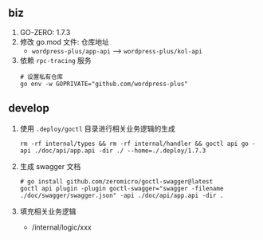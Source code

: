 ## biz

1. GO-ZERO: 1.7.3
2. 修改 go.mod 文件: 仓库地址
    - `wordpress-plus/app-api` --> `wordpress-plus/kol-api`
3. 依赖 `rpc-tracing` 服务
   ```shell
   # 设置私有仓库
   go env -w GOPRIVATE="github.com/wordpress-plus"
   ```

## develop

1. 使用 `.deploy/goctl` 目录进行相关业务逻辑的生成

   ```shell
   rm -rf internal/types && rm -rf internal/handler && goctl api go -api ./doc/api/app.api -dir ./ --home=./.deploy/1.7.3
   ```

2. 生成 swagger 文档

   ```shell
   # go install github.com/zeromicro/goctl-swagger@latest
   goctl api plugin -plugin goctl-swagger="swagger -filename ./doc/swagger/swagger.json" -api ./doc/api/app.api -dir .
   ```

3. 填充相关业务逻辑

   - /internal/logic/xxx
